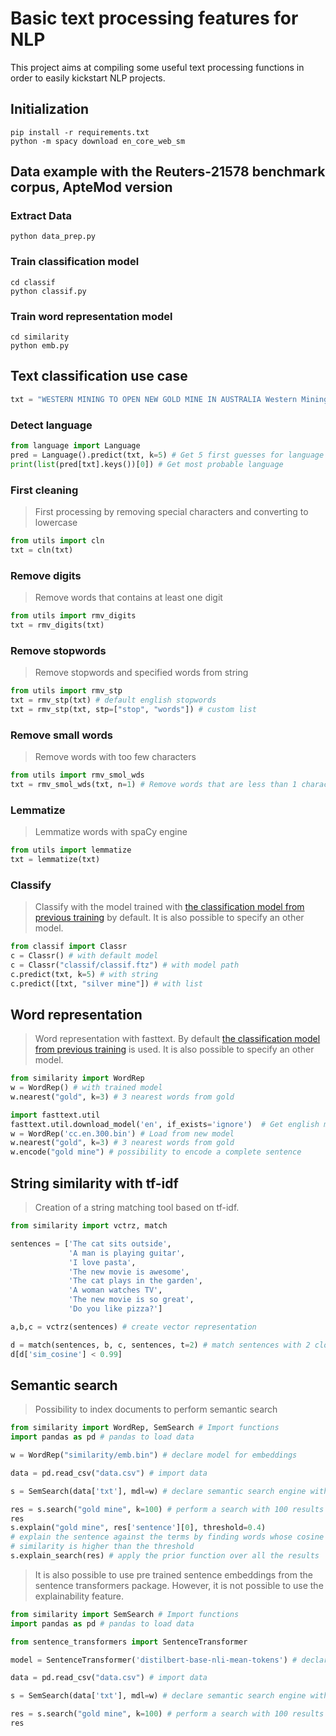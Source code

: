 # Basic text processing features for NLP

This project aims at compiling some useful text processing functions in order to easily kickstart NLP projects.


## Initialization

```shell
pip install -r requirements.txt
python -m spacy download en_core_web_sm
```

## Data example with the Reuters-21578 benchmark corpus, ApteMod version

### Extract Data

```shell
python data_prep.py
```

### Train classification model

```shell
cd classif
python classif.py
```

### Train word representation model

```shell
cd similarity
python emb.py
```

## Text classification use case

```python
txt = "WESTERN MINING TO OPEN NEW GOLD MINE IN AUSTRALIA Western Mining Corp Holdings Ltd &lt;WMNG.S> (WMC) said it will establish a new joint venture gold mine in the Northern Territory at a cost of about 21 mln dlrs. The mine, to be known as the Goodall project, will be owned 60 pct by WMC and 40 pct by a local W.R. Grace and Co &lt;GRA> unit. It is located 30 kms east of the Adelaide River at Mt. Bundey, WMC said in a statement. It said the open-pit mine, with a conventional leach treatment plant, is expected to produce about 50,000 ounces of gold in its first year of production from mid-1988. Annual ore capacity will be about 750,000 tonnes."
```

### Detect language

```python
from language import Language
pred = Language().predict(txt, k=5) # Get 5 first guesses for language
print(list(pred[txt].keys())[0]) # Get most probable language
```

### First cleaning

> First processing by removing special characters and converting to lowercase

```python
from utils import cln
txt = cln(txt)
```

### Remove digits

> Remove words that contains at least one digit

```python
from utils import rmv_digits
txt = rmv_digits(txt)
```

### Remove stopwords

> Remove stopwords and specified words from string

```python
from utils import rmv_stp
txt = rmv_stp(txt) # default english stopwords
txt = rmv_stp(txt, stp=["stop", "words"]) # custom list
```

### Remove small words

> Remove words with too few characters

```python
from utils import rmv_smol_wds
txt = rmv_smol_wds(txt, n=1) # Remove words that are less than 1 character
```

### Lemmatize

> Lemmatize words with spaCy engine

```python
from utils import lemmatize
txt = lemmatize(txt)
```

### Classify

> Classify with the model trained with [the classification model from previous training](#train-classification-model) by default. It is also possible to specify an other model.

```python
from classif import Classr
c = Classr() # with default model
c = Classr("classif/classif.ftz") # with model path
c.predict(txt, k=5) # with string
c.predict([txt, "silver mine"]) # with list
```

## Word representation

> Word representation with fasttext. By default [the classification model from previous training](#train-word-representation-model) is used. It is also possible to specify an other model.

```python
from similarity import WordRep
w = WordRep() # with trained model
w.nearest("gold", k=3) # 3 nearest words from gold

import fasttext.util
fasttext.util.download_model('en', if_exists='ignore')  # Get english model
w = WordRep('cc.en.300.bin') # Load from new model
w.nearest("gold", k=3) # 3 nearest words from gold
w.encode("gold mine") # possibility to encode a complete sentence
```

## String similarity with tf-idf

> Creation of a string matching tool based on tf-idf.

```python
from similarity import vctrz, match

sentences = ['The cat sits outside',
             'A man is playing guitar',
             'I love pasta',
             'The new movie is awesome',
             'The cat plays in the garden',
             'A woman watches TV',
             'The new movie is so great',
             'Do you like pizza?']

a,b,c = vctrz(sentences) # create vector representation

d = match(sentences, b, c, sentences, t=2) # match sentences with 2 closest one
d[d['sim_cosine'] < 0.99]
```

## Semantic search

> Possibility to index documents to perform semantic search

```python
from similarity import WordRep, SemSearch # Import functions
import pandas as pd # pandas to load data

w = WordRep("similarity/emb.bin") # declare model for embeddings

data = pd.read_csv("data.csv") # import data

s = SemSearch(data['txt'], mdl=w) # declare semantic search engine with the model

res = s.search("gold mine", k=100) # perform a search with 100 results
res
s.explain("gold mine", res['sentence'][0], threshold=0.4)
# explain the sentence against the terms by finding words whose cosine
# similarity is higher than the threshold
s.explain_search(res) # apply the prior function over all the results
```

> It is also possible to use pre trained sentence embeddings from the sentence transformers package. However, it is not possible to use the explainability feature.

```python
from similarity import SemSearch # Import functions
import pandas as pd # pandas to load data

from sentence_transformers import SentenceTransformer

model = SentenceTransformer('distilbert-base-nli-mean-tokens') # declare model for embeddings

data = pd.read_csv("data.csv") # import data

s = SemSearch(data['txt'], mdl=w) # declare semantic search engine with the model

res = s.search("gold mine", k=100) # perform a search with 100 results
res
```
